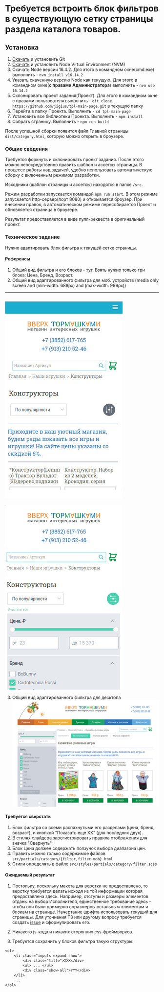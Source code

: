 # Требуется встроить блок фильтров в существующую сетку страницы раздела каталога товаров.

## Установка 
1. [Скачать](https://git-scm.com/download/win) и установить Git
2. [Скачать](https://github.com/coreybutler/nvm-windows/releases/download/1.1.9/nvm-setup.exe)  и  установить Node Virtual Environment (NVM)
3. Скачать Node версии 16.4.2. Для этого в командном окне(cmd.exe) выполнить - `nvm install v16.14.2`
4. Указать скаченную версию Node как текущую. Для этого в командном окне(__с правами Администратора__) выполнить - `nvm use 16.14.2`
5. Склонировать проект задания(Проект). Для этого в командном окне с правами пользователя выполнить - `git clone https://github.com/jigius/tpl-main-page.git` в текущую папку
6. Перейти в папку Проекта. Выполнить - `cd tpl-main-page`
7. Установить все библиотеки Проекта. Выполнить - `npm install`
8. Собрать страницу. Выполнить - `npm run build`

После успешной сборки появится файл Главной страницы `dist/category.html`, которую можно открыть в броузере. 

### Общие сведения
Требуется форкнуть и склонировать проект задания. После этого можно непосредственно править шаблон и ассетсы страницы.
В процессе работы над задачей, удобно использовать автоматическую сборку с включенным режимом разработки.

Исходники (шаблон страницы и ассетсы) находятся в папке `/src`.

Режим разработки запускается командой `npm run start`. В этом режиме запускается http-сервер(порт 8080) и открывается
броузер. При внесении правок, в автоматическом режиме пересобирается Проект и обновляется страница в
броузере.

Результат предоставляется в виде пулл-реквеста в оригинальный проект. 

### Техническое задание

Нужно адаптировать блок фильтра к текущей сетке страницы.

#### Референсы
1. Общий вид фильтра и его блоков - [тут](https://umitoy.ru/toys/creativity/materialy-dlya-tvorchestva/materialy/tsvetnaya-bumaga/?set_filter=y&f_124_2755625286=Y&f_124_2786819421=Y&f_124_3010671297=Y&f_124_2768808424=Y&f_124_1530721764=Y&f_124_2628388234=Y&f_124_4172862750=Y). Взять нужно только три блока: Цена, Бренд, Возраст.
2. Общий вид адаптированного фильтра для моб. устройств (media only screen and (min-width: 688px) and (max-width: 989px))  
---

![тут](mob-cat-fltr-collapsed.jpg)
---

![тут](mob-cat-fltr-expanded.jpg)


3. Общий вид адаптированного фильтра для десктопа
![тут](cat-fltr-dktp.jpg)

#### Требуется сверстать
1. Блок фильтра со всеми распахнутыми его разделами (цена, бренд, возраст), и кнопкой "Показать еще XX" (для последних двух).
2. В стилях слайдера зарегистрировать правила отображения для значка "Свернуть".
3. Блок Цена должен содержать ползунок выбора диапазона цен.
4. Править можно только содержимое файлов `src/partials/category/{filter,filter-mob}.html` 
5. Стили определять в файле `src/styles/partials/category/filter.scss` 

#### Ожидаемый результат

1. Постольку, поскольку макета для верстки не предоставлено, то верстку требуется делать исходя из той информации
которая предоставлена здесь. Например, отступы и размеры элементов отданы на выбор Исполнителя, единственное требование
здесь - чтобы они были примерно соразмерны остальным элементам и блокам на странице. Начертание шрифта использовать текущий для
страницы. Для уточнения ТЗ или другому вопросу требуется создать [issue](https://github.com/jigius/tpl-verhtorm/issues) и сформулировать его. 

2. Никакого js-кода и никаких сторонних css-фреймворков.

3. Требуется сохранить у блоков фильтра такую структуры: 
```
<ol>
    <li class="inputs expand show">
        <div class="title">XXX</div>
        <ul> ... </ul>
        <div class="show-all">YYY</div>			
    </li>
    ...
</ol>
```
